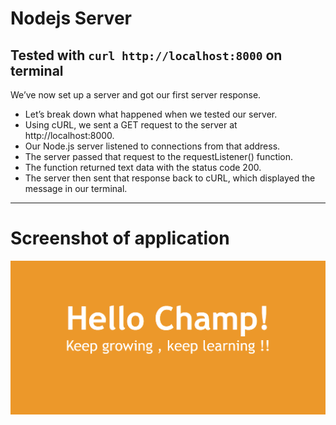# Nodejs Server

Tested with ```curl http://localhost:8000``` on terminal
-------------------------------
We’ve now set up a server and got our first server response.

* Let’s break down what happened when we tested our server.
* Using cURL, we sent a GET request to the server at http://localhost:8000.
* Our Node.js server listened to connections from that address. 
* The server passed that request to the requestListener() function. 
* The function returned text data with the status code 200. 
* The server then sent that response back to cURL, which displayed the message in our terminal.

----------------------
# Screenshot of application
![](ss.png)


